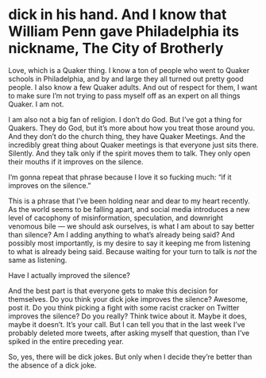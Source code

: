 

# dick in his hand. And I know that William Penn gave Philadelphia its nickname, The City of Brotherly
Love, which is a Quaker thing. I know a ton of people who went to Quaker schools in Philadelphia, and by and
large they all turned out pretty good people. I also know a few Quaker adults. And out of respect for them, I
want to make sure I’m not trying to pass myself off as an expert on all things Quaker. I am not.

I am also not a big fan of religion. I don’t do God. But I’ve got a thing for Quakers. They do God, but
it’s more about how you treat those around you. And they don’t do the church thing, they have Quaker
Meetings. And the incredibly great thing about Quaker meetings is that everyone just sits there. Silently. And
they talk only if the spirit moves them to talk. They only open their mouths if it improves on the
silence.

I’m gonna repeat that phrase because I love it so fucking much: “if it improves on the silence.”

This is a phrase that I’ve been holding near and dear to my heart recently. As the world seems to be falling
apart, and social media introduces a new level of cacophony of misinformation, speculation, and downright
venomous bile — we should ask ourselves, is what I am about to say better than silence? Am I adding anything
to what’s already being said? And possibly most importantly, is my desire to say it keeping me from
listening to what is already being said. Because waiting for your turn to talk is *not* the same as
listening.

Have I actually improved the silence?

And the best part is that everyone gets to make this decision for themselves. Do you think your dick joke
improves the silence? Awesome, post it. Do you think picking a fight with some racist cracker on Twitter
improves the silence? Do you really? Think twice about it. Maybe it does, maybe it doesn’t. It’s your
call. But I can tell you that in the last week I’ve probably deleted more tweets, after asking myself that
question, than I’ve spiked in the entire preceding year.

So, yes, there will be dick jokes. But only when I decide they’re better than the absence of a dick
joke.